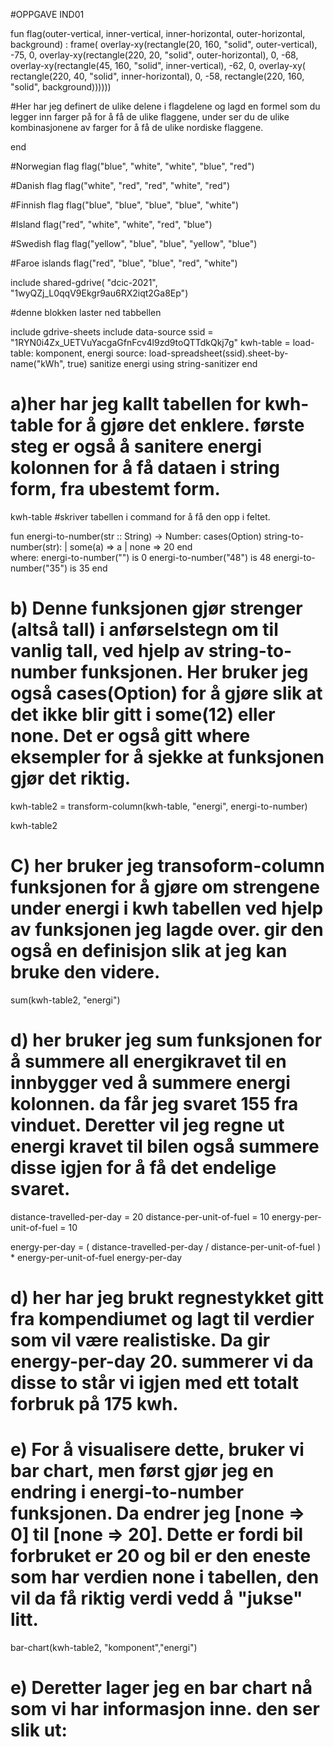 
#OPPGAVE IND01 

fun
  flag(outer-vertical, inner-vertical, inner-horizontal, outer-horizontal, background) : 
  frame(
  overlay-xy(rectangle(20, 160, "solid", outer-vertical), -75, 0, 
    overlay-xy(rectangle(220, 20, "solid", outer-horizontal), 0, -68, 
      overlay-xy(rectangle(45, 160, "solid", inner-vertical), -62, 0, 
        overlay-xy( rectangle(220, 40, "solid", inner-horizontal), 0, -58, 
            rectangle(220, 160, "solid", background))))))

#Her har jeg definert de ulike delene i flagdelene og lagd en formel som du legger inn farger på for å få de ulike flaggene, under ser du de ulike kombinasjonene av farger for å få de ulike nordiske flaggene. 
 

end

#Norwegian flag
flag("blue", "white", "white", "blue", "red")


#Danish flag
flag("white", "red", "red", "white", "red")

#Finnish flag
flag("blue", "blue", "blue", "blue", "white")

#Island
flag("red", "white", "white", "red", "blue")

#Swedish flag
flag("yellow", "blue", "blue", "yellow", "blue")

#Faroe islands
flag("red", "blue", "blue", "red", "white")







include shared-gdrive(
"dcic-2021",
"1wyQZj_L0qqV9Ekgr9au6RX2iqt2Ga8Ep")

#denne blokken laster ned tabbellen

include gdrive-sheets
include data-source
ssid = "1RYN0i4Zx_UETVuYacgaGfnFcv4l9zd9toQTTdkQkj7g"
kwh-table =
load-table: komponent, energi
source: load-spreadsheet(ssid).sheet-by-name("kWh", true)
    sanitize energi using string-sanitizer
end


# a)her har jeg kallt tabellen for kwh-table for å gjøre det enklere. første steg er også å sanitere energi kolonnen for å få dataen i string form, fra ubestemt form. 


kwh-table
#skriver tabellen i command for å få den opp i feltet. 


fun energi-to-number(str :: String) -> Number:
  cases(Option) string-to-number(str):
    | some(a) => a
    | none => 20
  end  
where: 
  energi-to-number("") is 0
  energi-to-number("48") is 48
  energi-to-number("35") is 35
end

# b) Denne funksjonen gjør strenger (altså tall) i anførselstegn om til vanlig tall, ved hjelp av string-to-number funksjonen. Her bruker jeg også cases(Option) for å gjøre slik at det ikke blir gitt i  some(12) eller none. Det er også gitt where eksempler for å sjekke at funksjonen gjør det riktig. 

kwh-table2 = transform-column(kwh-table, "energi", energi-to-number)

kwh-table2

# C) her bruker jeg transoform-column funksjonen for å gjøre om strengene under energi i kwh tabellen ved hjelp av funksjonen jeg lagde over. gir den også en definisjon slik at jeg kan bruke den videre. 

sum(kwh-table2, "energi")

# d) her bruker jeg sum funksjonen for å summere all energikravet til en innbygger ved å summere energi kolonnen. da får jeg svaret 155 fra vinduet. Deretter vil jeg regne ut energi kravet til bilen også summere disse igjen for å få det endelige svaret. 

distance-travelled-per-day = 20
distance-per-unit-of-fuel = 10
energy-per-unit-of-fuel = 10

energy-per-day = ( distance-travelled-per-day / 
                            distance-per-unit-of-fuel ) * 
                                        energy-per-unit-of-fuel
energy-per-day

# d) her har jeg brukt regnestykket gitt fra kompendiumet og lagt til verdier som vil være realistiske. Da gir energy-per-day 20. summerer vi da disse to står vi igjen med ett totalt forbruk på 175 kwh. 




# e) For å visualisere dette, bruker vi bar chart, men først gjør jeg en endring i energi-to-number funksjonen. Da endrer jeg [none => 0] til [none => 20]. Dette er fordi bil forbruket er 20 og bil er den eneste som har verdien none i tabellen, den vil da få riktig verdi vedd å "jukse" litt. 


bar-chart(kwh-table2, "komponent","energi")


# e) Deretter lager jeg en bar chart nå som vi har informasjon inne. den ser slik ut: 